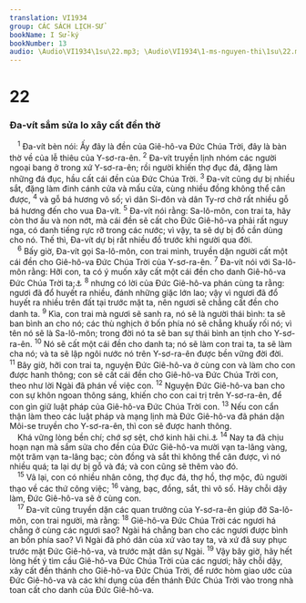 ```yaml
---
translation: VI1934
group: CÁC SÁCH LỊCH-SỬ
bookName: I Sử-ký 
bookNumber: 13
audio: \Audio\VI1934\1su\22.mp3; \Audio\VI1934\1-ms-nguyen-thi\1su\22.mp3
---
```


<div class="title"><h1>22</h1><h3>Đa-vít sắm sửa lo xây cất đền thờ</h3></div>
<span class="verse 1su_22_1"> <sup>1</sup> Đa-vít bèn nói: Ấy đây là đền của Giê-hô-va Đức Chúa Trời, đây là bàn thờ về của lễ thiêu của Y-sơ-ra-ên. </span>
<span class="verse 1su_22_2"><sup>2</sup> Đa-vít truyền lịnh nhóm các người ngoại bang ở trong xứ Y-sơ-ra-ên; rồi người khiến thợ đục đá, đặng làm những đá đục, hầu cất cái đền của Đức Chúa Trời. </span>
<span class="verse 1su_22_3"><sup>3</sup> Đa-vít cũng dự bị nhiều sắt, đặng làm đinh cánh cửa và mấu cửa, cùng nhiều đồng không thể cân được, </span>
<span class="verse 1su_22_4"><sup>4</sup> và gỗ bá hương vô số; vì dân Si-đôn và dân Ty-rơ chở rất nhiều gỗ bá hương đến cho vua Đa-vít. </span>
<span class="verse 1su_22_5"><sup>5</sup> Đa-vít nói rằng: Sa-lô-môn, con trai ta, hãy còn thơ ấu và non nớt, mà cái đền sẽ cất cho Đức Giê-hô-va phải rất nguy nga, có danh tiếng rực rỡ trong các nước; vì vậy, ta sẽ dự bị đồ cần dùng cho nó. Thế thì, Đa-vít dự bị rất nhiều đồ trước khi người qua đời. <br/></span>
<span class="verse 1su_22_6"> <sup>6</sup> Bấy giờ, Đa-vít gọi Sa-lô-môn, con trai mình, truyền dặn người cất một cái đền cho Giê-hô-va Đức Chúa Trời của Y-sơ-ra-ên. </span>
<span class="verse 1su_22_7"><sup>7</sup> Đa-vít nói với Sa-lô-môn rằng: Hỡi con, ta có ý muốn xây cất một cái đền cho danh Giê-hô-va Đức Chúa Trời ta;<a data-toggle="tooltip" data-placement="bottom" title="2Sa 7:1-16; 1Su 17:1-14">⚓</a></span>
<span class="verse 1su_22_8"><sup>8</sup> nhưng có lời của Đức Giê-hô-va phán cùng ta rằng: ngươi đã đổ huyết ra nhiều, đánh những giặc lớn lao; vậy vì ngươi đã đổ huyết ra nhiều trên đất tại trước mặt ta, nên ngươi sẽ chẳng cất đền cho danh ta. </span>
<span class="verse 1su_22_9"><sup>9</sup> Kìa, con trai mà ngươi sẽ sanh ra, nó sẽ là người thái bình: ta sẽ ban bình an cho nó; các thù nghịch ở bốn phía nó sẽ chẳng khuấy rối nó; vì tên nó sẽ là Sa-lô-môn; trong đời nó ta sẽ ban sự thái bình an tịnh cho Y-sơ-ra-ên. </span>
<span class="verse 1su_22_10"><sup>10</sup> Nó sẽ cất một cái đền cho danh ta; nó sẽ làm con trai ta, ta sẽ làm cha nó; và ta sẽ lập ngôi nước nó trên Y-sơ-ra-ên được bền vững đời đời. </span>
<span class="verse 1su_22_11"><sup>11</sup> Bây giờ, hỡi con trai ta, nguyện Đức Giê-hô-va ở cùng con và làm cho con được hanh thông; con sẽ cất cái đền cho Giê-hô-va Đức Chúa Trời con, theo như lời Ngài đã phán về việc con. </span>
<span class="verse 1su_22_12"><sup>12</sup> Nguyện Đức Giê-hô-va ban cho con sự khôn ngoan thông sáng, khiến cho con cai trị trên Y-sơ-ra-ên, để con gìn giữ luật pháp của Giê-hô-va Đức Chúa Trời con. </span>
<span class="verse 1su_22_13"><sup>13</sup> Nếu con cẩn thận làm theo các luật pháp và mạng lịnh mà Đức Giê-hô-va đã phán dặn Môi-se truyền cho Y-sơ-ra-ên, thì con sẽ được hanh thông. <br/> Khá vững lòng bền chí; chớ sợ sệt, chớ kinh hãi chi.<a data-toggle="tooltip" data-placement="bottom" title="Gios 1:6-9">⚓</a></span>
<span class="verse 1su_22_14"><sup>14</sup> Nay ta đã chịu hoạn nạn mà sắm sửa cho đền của Đức Giê-hô-va mười vạn ta-lâng vàng, một trăm vạn ta-lâng bạc; còn đồng và sắt thì không thể cân được, vì nó nhiều quá; ta lại dự bị gỗ và đá; và con cũng sẽ thêm vào đó. <br/></span>
<span class="verse 1su_22_15"> <sup>15</sup> Vả lại, con có nhiều nhân công, thợ đục đá, thợ hồ, thợ mộc, đủ người thạo về các thứ công việc; </span>
<span class="verse 1su_22_16"><sup>16</sup> vàng, bạc, đồng, sắt, thì vô số. Hãy chỗi dậy làm, Đức Giê-hô-va sẽ ở cùng con. <br/></span>
<span class="verse 1su_22_17"> <sup>17</sup> Đa-vít cũng truyền dặn các quan trưởng của Y-sơ-ra-ên giúp đỡ Sa-lô-môn, con trai người, mà rằng: </span>
<span class="verse 1su_22_18"><sup>18</sup> Giê-hô-va Đức Chúa Trời các ngươi há chẳng ở cùng các ngươi sao? Ngài há chẳng ban cho các ngươi được bình an bốn phía sao? Vì Ngài đã phó dân của xứ vào tay ta, và xứ đã suy phục trước mặt Đức Giê-hô-va, và trước mặt dân sự Ngài. </span>
<span class="verse 1su_22_19"><sup>19</sup> Vậy bây giờ, hãy hết lòng hết ý tìm cầu Giê-hô-va Đức Chúa Trời của các ngươi; hãy chỗi dậy, xây cất đền thánh cho Giê-hô-va Đức Chúa Trời, để rước hòm giao ước của Đức Giê-hô-va và các khí dụng của đền thánh Đức Chúa Trời vào trong nhà toan cất cho danh của Đức Giê-hô-va. <br/></span>
